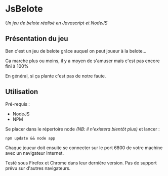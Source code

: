 JsBelote
=========
*Un jeu de belote réalisé en Javascript et NodeJS*

Présentation du jeu
-------------------

Ben c'est un jeu de belote grâce auquel on peut joueur à la belote...

Ca marche plus ou moins, il y a moyen de s'amuser mais c'est pas encore fini à 100%

En général, si ça plante c'est pas de notre faute.

Utilisation
-----------

Pré-requis :
- NodeJS
- NPM

Se placer dans le répertoire node *(NB: il n'existera bientôt plus)* et lancer :

`
npm update && node app
`

Chaque joueur doit ensuite se connecter sur le port 6800 de votre machine avec un navigateur Internet.

Testé sous Firefox et Chrome dans leur dernière version. Pas de support prévu sur d'autres navigateurs.
